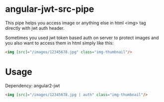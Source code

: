 # angular-jwt-src-pipe
This pipe helps you access image or anything else in html &lt;img> tag directly with jwt auth header.

Sometimes you used jwt token based auth on server to protect images and you also want to access them in html simply like this:
```html
<img [src]="/images/12345678.jpg" class="img-thumbnail"/>
```

# Usage
Dependency: angular2-jwt
```html
<img [src]="/images/12345678.jpg | auth" class="img-thumbnail"/>
```
